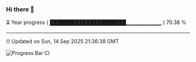 ### Hi there 👋

⏳ Year progress { █████████████████████▁▁▁▁▁▁▁▁▁ } 70.38 %

---

⏰ Updated on Sun, 14 Sep 2025 21:36:38 GMT

![Progress Bar CI](https://github.com/IshwaranRudhara/GIT-ACTION/workflows/Progress%20Bar%20CI/badge.svg)
